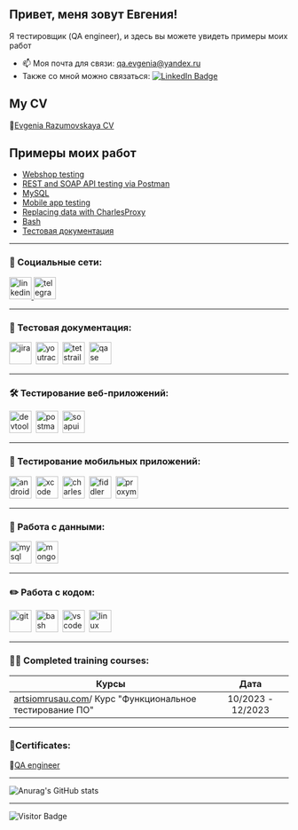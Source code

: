 ## Привет, меня зовут Евгения!

Я тестировщик (QA engineer), и здесь вы можете увидеть примеры моих работ


- 📫 Моя почта для связи: qa.evgenia@yandex.ru
- Также со мной можно связаться: [![LinkedIn Badge](https://img.shields.io/badge/-@evgenia-blue?style=flat&logo=LinkedIn&logoColor=white)](https://www.linkedin.com/in/evgenia-r/) 

## My CV 

 📄[Evgenia Razumovskaya CV](https://drive.google.com/file/d/1a-o3qSuT9b-qoIeWjv8sfBjXoI2t09dY/view?usp=sharing)


</p>
<h2>Примеры моих работ </h2>
<p> 
 <ul>
<li>  <a href="https://github.com/EvgeniaRazumovskaya/Web-shop-testing">Webshop testing</a>  </li>
<li>  <a href="https://github.com/EvgeniaRazumovskaya/API-testing"> REST and SOAP API testing via Postman </a>   </li>
<li> <a href="https://github.com/EvgeniaRazumovskaya/MySQL">MySQL</a>   </li>
<li>  <a href="https://github.com/EvgeniaRazumovskaya/Mobile-Testing"> Mobile app testing</a>   </li>
<li> <a href="https://github.com/EvgeniaRazumovskaya/Mobile-Testing">Replacing data with CharlesProxy</a>  </li>
<li> <a href="https://github.com/EvgeniaRazumovskaya/bash"> Bash </a>  </li>
<li> <a href="https://github.com/EvgeniaRazumovskaya/Testing-documentation"> Тестовая документация </a> </li>
</ul>
</p>

---

### 🤝 Социальные сети:

  <div id="badges">
    <a href="https://www.linkedin.com/in/evgenia-r/" target="_blank">
      <img src="https://cdn-icons-png.flaticon.com/512/2504/2504799.png" width="40" height="40" alt="linkedin" />
    </a>
    <a href="https://t.me/evgeniya_razumovskaya" target="_blank">
      <img src="https://cdn-icons-png.flaticon.com/512/2111/2111646.png" width="40" height="40" alt="telegram" />
    </a>
  </div>

---

### 📁 Тестовая документация:

<div>
  <img src="https://cdn.jsdelivr.net/gh/devicons/devicon/icons/jira/jira-original.svg" title="jira" alt="jira" width="40" height="40"/>&nbsp
  <img src="https://upload.wikimedia.org/wikipedia/commons/thumb/8/8d/YouTrack_Icon.svg/1024px-YouTrack_Icon.svg.png?20200803082248" title="youtrack" alt="youtrack" width="40" height="40"/>&nbsp
  <img src="https://codahosted.io/packs/21236/unversioned/assets/LOGO/ba1091c59bab89cd2fd0f289622731fe16113d7b00905abe64759c313a4b73b76c1b0426076ed76cb74752234c734131df46992d5b8b48fc13e264240e4f7119f736cfeb64df36ded54b5cbf6198b9cadedf18dd0cac5c7dbcd16e6336c29363cd1292ba" title="testrail" alt="tetstrail" width="40" height="40"/>&nbsp
    <img src="https://luna1.co/eb0187.png" title="qase" alt="qase" width="40" height="40"/>
  
</div>

---

### 🛠 Тестирование веб-приложений:
<div>
  <img src="https://d33wubrfki0l68.cloudfront.net/38b5c953a4667366685d55db55d057c86db1fc54/a0fdc/static/acae6b24d940347661ca901ea07f47c1/chrome-dev-logo-icon.png" title="devtools" alt="devtools" width="40" height="40"/>&nbsp
  <img src="https://seeklogo.com/images/P/postman-logo-0087CA0D15-seeklogo.com.png" title="postman" alt="postman" width="40" height="40"/>&nbsp
  <img src="https://static0.smartbear.co/smartbearbrand/media/images/home/soapui-icon.svg" title="soapui" alt="soapui" width="40" height="40"/>&nbsp
</div>

---

### 📱 Тестирование мобильных приложений:

<div>
  <img src="https://cdn.jsdelivr.net/gh/devicons/devicon/icons/androidstudio/androidstudio-original.svg" title="android-studio" alt="android-studio" width="40" height="40"/>&nbsp
  <img src="https://cdn.jsdelivr.net/gh/devicons/devicon/icons/xcode/xcode-original.svg" title="xcode" alt="xcode" width="40" height="40"/>&nbsp
  <img src="https://cdn.icon-icons.com/icons2/3053/PNG/512/charles_proxy_macos_bigsur_icon_190302.png" title="charles-proxy" alt="charles-proxy" width="40" height="40"/>&nbsp
  <img src="https://www.megaleechers.com/storage/Fiddler-Everywhere-Icon.png" title="fiddler" alt="fiddler" width="40" height="40"/>&nbsp
  <img src="https://pbs.twimg.com/profile_images/1589614420766126080/slAIVDtr_400x400.jpg" title="proxyman" alt="proxyman" width="40" height="40"/>&nbsp
</div>


---

### 💾 Работа с данными:

<div>
  <img src="https://cdn.jsdelivr.net/gh/devicons/devicon/icons/mysql/mysql-original.svg" title="mysql" alt="mysql" width="40" height="40"/>&nbsp
  <img src="https://cdn.jsdelivr.net/gh/devicons/devicon/icons/mongodb/mongodb-original.svg" title="mongodb" alt="mongodb" width="40" height="40"/>&nbsp
</div>

---

### ✏️ Работа с кодом:

<div>
  <img src="https://cdn.jsdelivr.net/gh/devicons/devicon/icons/git/git-original.svg" title="git" alt="git" width="40" height="40"/>&nbsp
  <img src="https://upload.wikimedia.org/wikipedia/commons/thumb/4/4b/Bash_Logo_Colored.svg/1024px-Bash_Logo_Colored.svg.png?20180723054350" title="bash" alt="bash" width="40" height="40"/>&nbsp
  <img src="https://cdn.jsdelivr.net/gh/devicons/devicon/icons/vscode/vscode-original.svg" title="vscode" alt="vscode" width="40" height="40"/>&nbsp
  <img src="https://upload.wikimedia.org/wikipedia/commons/thumb/3/35/Tux.svg/800px-Tux.svg.png" title="linux" alt="linux" width="40" height="40"/>&nbsp
  
</div>

---

### 👨‍🎓 Completed training courses:

| Курсы                                                           | Дата              |
| ----------------------------------------------------------------| :---------------: |
| [artsiomrusau.com](https://artsiomrusau.com/)/ Курс "Функциональное тестирование ПО"              | 10/2023 - 12/2023 |

---
### 📜Certificates:

🔗[QA engineer](https://drive.google.com/file/d/1edWbgJulizq9Mnixu4qWe5UOOhmXa1N4/view?usp=sharing)

---

![Anurag's GitHub stats](https://github-readme-stats.vercel.app/api?username=EvgeniaRazumovskaya&show_icons=true&theme=radical)

---





![Visitor Badge](https://visitor-badge.laobi.icu/badge?page_id=EvgeniaRazumovskaya)

